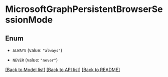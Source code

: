 # MicrosoftGraphPersistentBrowserSessionMode

## Enum


* `ALWAYS` (value: `"always"`)

* `NEVER` (value: `"never"`)


[[Back to Model list]](../README.md#documentation-for-models) [[Back to API list]](../README.md#documentation-for-api-endpoints) [[Back to README]](../README.md)



